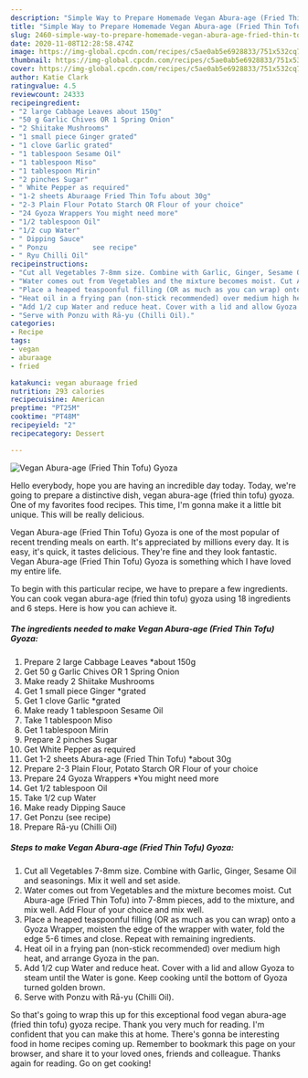 ```yaml
---
description: "Simple Way to Prepare Homemade Vegan Abura-age (Fried Thin Tofu) Gyoza"
title: "Simple Way to Prepare Homemade Vegan Abura-age (Fried Thin Tofu) Gyoza"
slug: 2460-simple-way-to-prepare-homemade-vegan-abura-age-fried-thin-tofu-gyoza
date: 2020-11-08T12:28:58.474Z
image: https://img-global.cpcdn.com/recipes/c5ae0ab5e6928833/751x532cq70/vegan-abura-age-fried-thin-tofu-gyoza-recipe-main-photo.jpg
thumbnail: https://img-global.cpcdn.com/recipes/c5ae0ab5e6928833/751x532cq70/vegan-abura-age-fried-thin-tofu-gyoza-recipe-main-photo.jpg
cover: https://img-global.cpcdn.com/recipes/c5ae0ab5e6928833/751x532cq70/vegan-abura-age-fried-thin-tofu-gyoza-recipe-main-photo.jpg
author: Katie Clark
ratingvalue: 4.5
reviewcount: 24333
recipeingredient:
- "2 large Cabbage Leaves about 150g"
- "50 g Garlic Chives OR 1 Spring Onion"
- "2 Shiitake Mushrooms"
- "1 small piece Ginger grated"
- "1 clove Garlic grated"
- "1 tablespoon Sesame Oil"
- "1 tablespoon Miso"
- "1 tablespoon Mirin"
- "2 pinches Sugar"
- " White Pepper as required"
- "1-2 sheets Aburaage Fried Thin Tofu about 30g"
- "2-3 Plain Flour Potato Starch OR Flour of your choice"
- "24 Gyoza Wrappers You might need more"
- "1/2 tablespoon Oil"
- "1/2 cup Water"
- " Dipping Sauce"
- " Ponzu           see recipe"
- " Ryu Chilli Oil"
recipeinstructions:
- "Cut all Vegetables 7-8mm size. Combine with Garlic, Ginger, Sesame Oil and seasonings. Mix it well and set aside."
- "Water comes out from Vegetables and the mixture becomes moist. Cut Abura-age (Fried Thin Tofu) into 7-8mm pieces, add to the mixture, and mix well. Add Flour of your choice and mix well."
- "Place a heaped teaspoonful filling (OR as much as you can wrap) onto a Gyoza Wrapper, moisten the edge of the wrapper with water, fold the edge 5-6 times and close. Repeat with remaining ingredients."
- "Heat oil in a frying pan (non-stick recommended) over medium high heat, and arrange Gyoza in the pan."
- "Add 1/2 cup Water and reduce heat. Cover with a lid and allow Gyoza to steam until the Water is gone. Keep cooking until the bottom of Gyoza turned golden brown."
- "Serve with Ponzu with Rā-yu (Chilli Oil)."
categories:
- Recipe
tags:
- vegan
- aburaage
- fried

katakunci: vegan aburaage fried 
nutrition: 293 calories
recipecuisine: American
preptime: "PT25M"
cooktime: "PT48M"
recipeyield: "2"
recipecategory: Dessert

---
```



![Vegan Abura-age (Fried Thin Tofu) Gyoza](https://img-global.cpcdn.com/recipes/c5ae0ab5e6928833/751x532cq70/vegan-abura-age-fried-thin-tofu-gyoza-recipe-main-photo.jpg)

Hello everybody, hope you are having an incredible day today. Today, we're going to prepare a distinctive dish, vegan abura-age (fried thin tofu) gyoza. One of my favorites food recipes. This time, I'm gonna make it a little bit unique. This will be really delicious.



Vegan Abura-age (Fried Thin Tofu) Gyoza is one of the most popular of recent trending meals on earth. It's appreciated by millions every day. It is easy, it's quick, it tastes delicious. They're fine and they look fantastic. Vegan Abura-age (Fried Thin Tofu) Gyoza is something which I have loved my entire life.


To begin with this particular recipe, we have to prepare a few ingredients. You can cook vegan abura-age (fried thin tofu) gyoza using 18 ingredients and 6 steps. Here is how you can achieve it.

<!--inarticleads1-->

##### The ingredients needed to make Vegan Abura-age (Fried Thin Tofu) Gyoza:

1. Prepare 2 large Cabbage Leaves *about 150g
1. Get 50 g Garlic Chives OR 1 Spring Onion
1. Make ready 2 Shiitake Mushrooms
1. Get 1 small piece Ginger *grated
1. Get 1 clove Garlic *grated
1. Make ready 1 tablespoon Sesame Oil
1. Take 1 tablespoon Miso
1. Get 1 tablespoon Mirin
1. Prepare 2 pinches Sugar
1. Get  White Pepper as required
1. Get 1-2 sheets Abura-age (Fried Thin Tofu) *about 30g
1. Prepare 2-3 Plain Flour, Potato Starch OR Flour of your choice
1. Prepare 24 Gyoza Wrappers *You might need more
1. Get 1/2 tablespoon Oil
1. Take 1/2 cup Water
1. Make ready  Dipping Sauce
1. Get  Ponzu           (see recipe)
1. Prepare  Rā-yu (Chilli Oil)




<!--inarticleads2-->

##### Steps to make Vegan Abura-age (Fried Thin Tofu) Gyoza:

1. Cut all Vegetables 7-8mm size. Combine with Garlic, Ginger, Sesame Oil and seasonings. Mix it well and set aside.
1. Water comes out from Vegetables and the mixture becomes moist. Cut Abura-age (Fried Thin Tofu) into 7-8mm pieces, add to the mixture, and mix well. Add Flour of your choice and mix well.
1. Place a heaped teaspoonful filling (OR as much as you can wrap) onto a Gyoza Wrapper, moisten the edge of the wrapper with water, fold the edge 5-6 times and close. Repeat with remaining ingredients.
1. Heat oil in a frying pan (non-stick recommended) over medium high heat, and arrange Gyoza in the pan.
1. Add 1/2 cup Water and reduce heat. Cover with a lid and allow Gyoza to steam until the Water is gone. Keep cooking until the bottom of Gyoza turned golden brown.
1. Serve with Ponzu with Rā-yu (Chilli Oil).




So that's going to wrap this up for this exceptional food vegan abura-age (fried thin tofu) gyoza recipe. Thank you very much for reading. I'm confident that you can make this at home. There's gonna be interesting food in home recipes coming up. Remember to bookmark this page on your browser, and share it to your loved ones, friends and colleague. Thanks again for reading. Go on get cooking!

